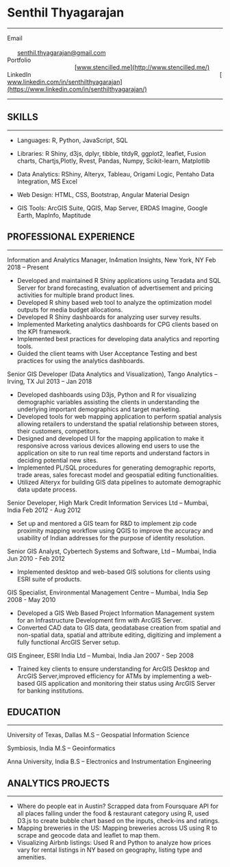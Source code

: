 Senthil Thyagarajan
============
-------------------                -------------------
Email                                                                                                                                       [senthil.thyagarajan@gmail.com](mailto:senthil.thyagarajan@gmail.com)
Portfolio                                                                                                                                                         [www.stencilled.me](http://www.stencilled.me/)
LinkedIn                                                                                                                [www.linkedin.com/in/senthilthyagarajan](https://www.linkedin.com/in/senthilthyagarajan/)
-------------------                -------------------
## SKILLS
---------

- Languages:           R, Python, JavaScript, SQL

- Libraries: 	   R Shiny, d3js, dplyr, tibble, titdyR, ggplot2, leaflet, Fusion charts, Chartjs,Plotly, Rvest, Pandas, Numpy, Scikit-learn, Matplotlib

- Data Analytics: 		   RShiny, Alteryx, Tableau, Origami Logic, Pentaho Data Integration, MS Excel

- Web Design: 			   HTML, CSS, Bootstrap, Angular Material Design

- GIS Tools: 			   ArcGIS Suite, QGIS, Map Server, ERDAS Imagine, Google Earth, MapInfo, Maptitude

##  PROFESSIONAL EXPERIENCE
---------------------------

Information and Analytics Manager, In4mation Insights, New York, NY                                                   Feb 2018 – Present

- Developed and maintained R Shiny applications using Teradata and SQL Server for brand forecasting, evaluation of advertisement and pricing activities for multiple brand product lines.
- Developed R shiny based web tool to analyze the optimization model outputs for media budget allocations.
- Developed R Shiny dashboards for analyzing user survey results.
- Implemented Marketing analytics dashboards for CPG clients based on the KPI framework.
- Implemented best practices for developing data analytics and reporting tools.
- Guided the client teams with User Acceptance Testing and best practices for using the analytics dashboards.

Senior GIS Developer (Data Analytics and Visualization), Tango Analytics – Irving, TX                                Jul 2013 – Jan 2018

- Developed dashboards using D3js, Python and R for visualizing demographic variables assisting the clients in understanding the underlying important demographics and target marketing.
- Developed tools for web mapping application to perform spatial analysis allowing retailers to understand the spatial relationship between stores, their customers, competitors.
-  Designed and developed UI for the mapping application to make it responsive across various devices allowing end users to use the application on site to run real time reports and understand factors in deciding potential new sites.
-  Implemented PL/SQL procedures for generating demographic reports, trade areas, sales forecast model and geospatial editing functionalities.
-  Utilized Alteryx for building GIS data pipelines to automate demographic data update process.

Senior Developer, High Mark Credit Information Services Ltd – Mumbai, India                             Feb 2012 - Aug 2012

-  Set up and mentored a GIS team for R&amp;D to implement zip code proximity mapping workflow using QGIS to improve the accuracy and usability of Indian addresses for the purpose of identity resolution.

Senior GIS Analyst, Cybertech Systems and Software, Ltd – Mumbai, India                                        Jun 2010 - Feb 2012

-  Implemented desktop and web-based GIS solutions for clients using ESRI suite of products.

GIS Specialist, Environmental Management Centre – Mumbai, India                                              Sep 2008 - May 2010

-  Developed a GIS Web Based Project Information Management system for an Infrastructure Development firm with ArcGIS Server.
-  Converted CAD data to GIS data, geodatabase creation from spatial and non-spatial data, spatial and attribute editing, digitizing and implement a fully functional ArcGIS Server setup.

GIS Engineer, ESRI India Ltd – Mumbai, India                                                         Jan 2007 - Sep 2008

-  Trained key clients to ensure understanding for ArcGIS Desktop and ArcGIS Server,improved efficiency for ATMs by implementing a web-based GIS application and monitoring their status using ArcGIS Server for banking institutions.

## EDUCATION
------------

University of Texas, Dallas                           M.S – Geospatial Information Science

Symbiosis, India 									  M.S – Geoinformatics

Anna University, India                                B.S – Electronics and Instrumentation Engineering

## ANALYTICS PROJECTS
------------
-  Where do people eat in Austin? Scrapped data from Foursquare API for all places falling under the food & restaurant category
using R, used D3.js to create bubble chart based on the inputs, check-ins and ratings.
-  Mapping breweries in the US: Mapping breweries across US using R to scrape and geocode data and leaflet to map them.
-  Visualizing Airbnb listings: Used R and Python to analyze how prices vary for rental listings in NY based on geography, listing
type and amenities.
